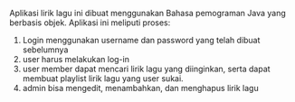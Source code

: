 Aplikasi lirik lagu ini dibuat menggunakan Bahasa pemograman Java yang berbasis objek. Aplikasi ini meliputi proses:
1. Login menggunakan username dan password yang telah dibuat sebelumnya
2. user harus melakukan log-in
3. user member dapat mencari lirik lagu yang diinginkan, serta dapat membuat playlist lirik lagu yang user sukai.
5. admin bisa mengedit, menambahkan, dan menghapus lirik lagu
